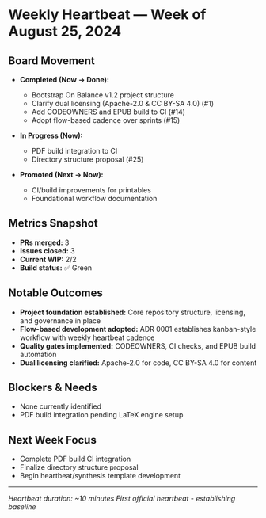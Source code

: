 # Weekly Heartbeat — Week of August 25, 2024

## Board Movement

- **Completed (Now → Done):**
  - Bootstrap On Balance v1.2 project structure
  - Clarify dual licensing (Apache-2.0 & CC BY-SA 4.0) (#1)
  - Add CODEOWNERS and EPUB build to CI (#14)
  - Adopt flow-based cadence over sprints (#15)

- **In Progress (Now):**
  - PDF build integration to CI
  - Directory structure proposal (#25)

- **Promoted (Next → Now):**
  - CI/build improvements for printables
  - Foundational workflow documentation

## Metrics Snapshot

- **PRs merged:** 3
- **Issues closed:** 3  
- **Current WIP:** 2/2
- **Build status:** ✅ Green

## Notable Outcomes

- **Project foundation established:** Core repository structure, licensing, and governance in place
- **Flow-based development adopted:** ADR 0001 establishes kanban-style workflow with weekly heartbeat cadence
- **Quality gates implemented:** CODEOWNERS, CI checks, and EPUB build automation
- **Dual licensing clarified:** Apache-2.0 for code, CC BY-SA 4.0 for content

## Blockers & Needs

- None currently identified
- PDF build integration pending LaTeX engine setup

## Next Week Focus

- Complete PDF build CI integration
- Finalize directory structure proposal
- Begin heartbeat/synthesis template development

---
*Heartbeat duration: ~10 minutes*
*First official heartbeat - establishing baseline*
